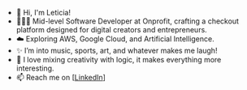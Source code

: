 * 👋 Hi, I'm Leticia!
* 👩🏻‍💻 Mid-level Software Developer at Onprofit, crafting a checkout platform designed for digital creators and entrepreneurs.
* ☁️ Exploring AWS, Google Cloud, and Artificial Intelligence.
* ✨ I’m into music, sports, art, and whatever makes me laugh!
* 🚀 I love mixing creativity with logic, it makes everything more interesting.
* 📫 Reach me on [[LinkedIn](https://www.linkedin.com/in/leticia-m-lopes/)]
